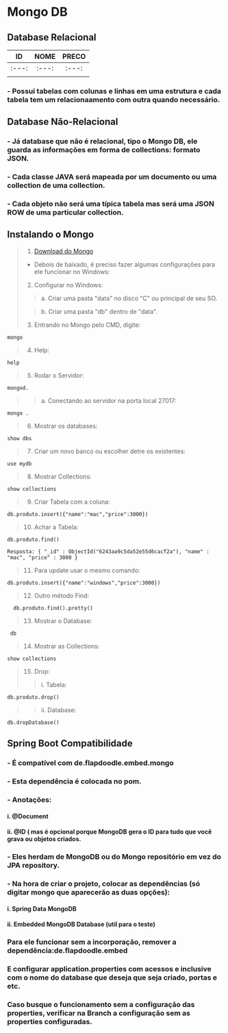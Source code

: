 # Mongo DB
## Database Relacional
|   ID   | NOME | PRECO |
|   :---:     |   :---:     | :---: |
| :---:  |  :---:| :---: |
|   | |  |
### - Possui tabelas com colunas e linhas em uma estrutura e cada tabela tem um relacionaamento com outra quando necessário.
## Database Não-Relacional
### - Já database que não é relacional, tipo o Mongo DB, ele guarda as informações em forma de collections: formato JSON.
### - Cada classe JAVA será mapeada por um documento ou uma collection de uma collection.
### - Cada objeto não será uma típica tabela mas será uma JSON ROW de uma particular collection.
## Instalando o Mongo
> 1. [Download do Mongo]( https://www.mongodb.com/try/download/community?tck=docs_server)
> - Debois de baixado, é preciso fazer algumas configurações para ele funcionar no Windows:
> 2. Configurar no Windows:
> 
>> a. Criar uma pasta "data" no disco "C" ou principal de seu SO.
> 
>> b. Criar uma pasta "db" dentro de "data".
>
> 3. Entrando no Mongo pelo CMD, digite:
````
mongo
````
> 4. Help:
````
help
````
> 5. Rodar o Servidor:
````
mongod.
````
>> a. Conectando ao servidor na porta local 27017:
````
mongo .
````
> 6. Mostrar os databases:
````
show dbs

````
> 7. Criar um novo banco ou escolher detre os existentes:
````
use mydb
````
> 8. Mostrar Collections:

````
show collections
````
> 9. Criar Tabela com a coluna:
````
db.produto.insert({"name":"mac","price":3000})
````
> 10. Achar a Tabela:
````
db.produto.find()

Resposta: { "_id" : ObjectId("6243aa9c5da52e55d6cacf2a"), "name" : "mac", "price" : 3000 }
````
> 11. Para update usar o mesmo comando: 
````
db.produto.insert({"name":"windows","price":3000})
````
> 12. Outro método Find:
````
  db.produto.find().pretty()
````
> 13. Mostrar o Database:
````
 db
 ````
> 14. Mostrar as Collections:
````
show collections
````
> 15. Drop:
>> i. Tabela:
````
db.produto.drop()
````
>> ii. Database:
````
db.dropDatabase()
````

## Spring Boot Compatibilidade
### - É compatível com de.flapdoodle.embed.mongo
### - Esta dependência é colocada no pom.
### - Anotações:
#### i. @Document
#### ii. @ID ( mas é opcional porque MongoDB gera o ID para tudo que você grava ou objetos criados.
### - Eles herdam de MongoDB ou do Mongo repositório em vez do JPA repository.
### - Na hora de criar o projeto, colocar as dependências (só digitar mongo que aparecerão as duas opções):
#### i. Spring Data MongoDB
#### ii. Embedded MongoDB Database (util para o teste)
### Para ele funcionar sem a incorporação, remover a dependência:de.flapdoodle.embed
### E configurar application.properties com acessos e inclusive com o nome do database que deseja que seja criado, portas e etc.
### Caso busque o funcionamento sem a configuração das properties, verificar na Branch a configuração sem as properties configuradas.

